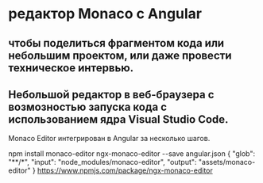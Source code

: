 # редактор Monaco с Angular

## чтобы поделиться фрагментом кода или небольшим проектом, или даже провести техническое интервью. 
## Небольшой редактор в веб-браузера с возмозностью запуска кода с использованием ядра Visual Studio Code. 

Monaco Editor интегрирован в Angular за несколько шагов.

npm install monaco-editor ngx-monaco-editor --save
angular.json
{ "glob": "**/*", "input": "node_modules/monaco-editor", "output": "assets/monaco-editor" }
https://www.npmjs.com/package/ngx-monaco-editor

